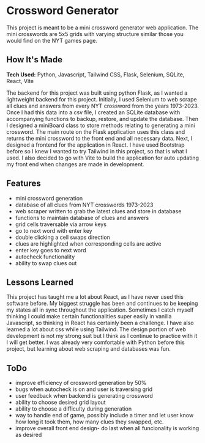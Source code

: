 # Crossword Generator
This project is meant to be a mini crossword generator web application.  The mini crosswords are 5x5 grids with varying structure similar those you would find on the NYT games page.

## How It's Made

**Tech Used:** Python, Javascript, Tailwind CSS, Flask, Selenium, SQLite, React, Vite

The backend for this project was built using python Flask, as I wanted a lightweight backend for this project.  Initially, I used Selenium to web scrape all clues and answers from every NYT crossword
from the years 1973-2023.  Once I had this data into a csv file, I created an SQLite database with accompanying functions to backup, restore, and update the database.  Then I designed a miniBoard class
to store methods relating to generating a mini crossword.  The main route on the Flask application uses this class and returns the mini crossword to the front end and all necessary data.  Next, I designed
a frontend for the application in React.  I have used Bootstrap before so I knew I wanted to try Tailwind in this project, so that is what I used.  I also decided to go with Vite to build the application 
for auto updating my front end when changes are made in development.

## Features

* mini crossword generation
* database of all clues from NYT crosswords 1973-2023
* web scraper written to grab the latest clues and store in database
* functions to maintain database of clues and answers
* grid cells traversable via arrow keys
* go to next word with enter key
* double clicking a cell swaps direction
* clues are highlighted when corresponding cells are active
* enter key goes to next word
* autocheck functionality
* ability to swap clues out

## Lessons Learned

This project has taught me a lot about React, as I have never used this software before.  My biggest struggle has been and continues to be keeping my states all in sync throughout the application.
Sometimes I catch myself thinking I could make certain functionalities super easily in vanilla Javascript, so thinking in React has certainly been a challenge.  I have also learned a lot about css
while using Tailwind.  The design portion of web development is not my strong suit but I think as I continue to practice with it I will get better.  I was already very comfortable with Python before
this project, but learning about web scraping and databases was fun.

## ToDo

* improve efficiency of crossword generation by 50%
* bugs when autocheck is on and user is traversing grid
* user feedback when backend is generating crossword
* ability to choose desired grid layout
* ability to choose a difficulty during generation
* way to handle end of game, possibly include a timer and let user know how long it took them, how many clues they swapped, etc.
* improve overall front end design- do last when all funcionality is working as desired
